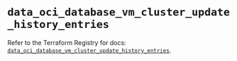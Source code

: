 # `data_oci_database_vm_cluster_update_history_entries`

Refer to the Terraform Registry for docs: [`data_oci_database_vm_cluster_update_history_entries`](https://registry.terraform.io/providers/hashicorp/oci/7.19.0/docs/data-sources/database_vm_cluster_update_history_entries).
